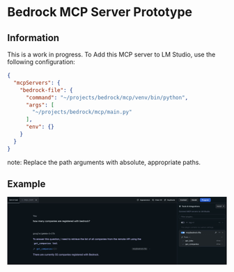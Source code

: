 # Bedrock MCP Server Prototype


## Information

This is a work in progress.
To Add this MCP server to LM Studio, use the following configuration:

```json
{
  "mcpServers": {
    "bedrock-file": {
      "command": "~/projects/bedrock/mcp/venv/bin/python",
      "args": [
        "~/projects/bedrock/mcp/main.py"
      ],
      "env": {}
    }
  }
}
```

note: Replace the path arguments with absolute, appropriate paths.


## Example

![](lm-studio-example.png)
